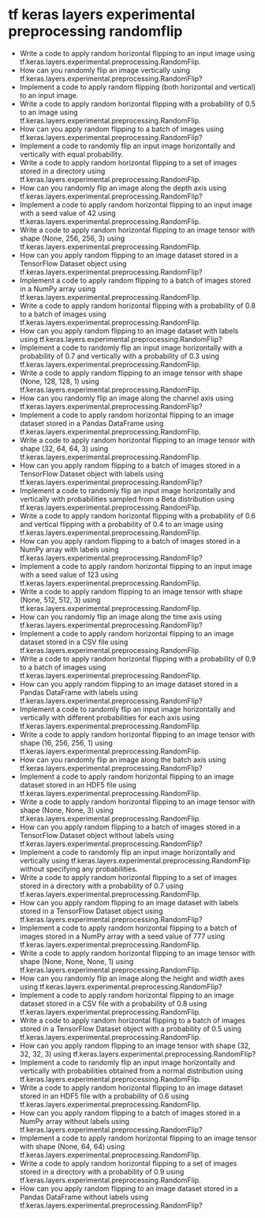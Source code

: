 # tf keras layers experimental preprocessing randomflip

- Write a code to apply random horizontal flipping to an input image using tf.keras.layers.experimental.preprocessing.RandomFlip.
- How can you randomly flip an image vertically using tf.keras.layers.experimental.preprocessing.RandomFlip?
- Implement a code to apply random flipping (both horizontal and vertical) to an input image.
- Write a code to apply random horizontal flipping with a probability of 0.5 to an image using tf.keras.layers.experimental.preprocessing.RandomFlip.
- How can you apply random flipping to a batch of images using tf.keras.layers.experimental.preprocessing.RandomFlip?
- Implement a code to randomly flip an input image horizontally and vertically with equal probability.
- Write a code to apply random horizontal flipping to a set of images stored in a directory using tf.keras.layers.experimental.preprocessing.RandomFlip.
- How can you randomly flip an image along the depth axis using tf.keras.layers.experimental.preprocessing.RandomFlip?
- Implement a code to apply random horizontal flipping to an input image with a seed value of 42 using tf.keras.layers.experimental.preprocessing.RandomFlip.
- Write a code to apply random horizontal flipping to an image tensor with shape (None, 256, 256, 3) using tf.keras.layers.experimental.preprocessing.RandomFlip.
- How can you apply random flipping to an image dataset stored in a TensorFlow Dataset object using tf.keras.layers.experimental.preprocessing.RandomFlip?
- Implement a code to apply random flipping to a batch of images stored in a NumPy array using tf.keras.layers.experimental.preprocessing.RandomFlip.
- Write a code to apply random horizontal flipping with a probability of 0.8 to a batch of images using tf.keras.layers.experimental.preprocessing.RandomFlip.
- How can you apply random flipping to an image dataset with labels using tf.keras.layers.experimental.preprocessing.RandomFlip?
- Implement a code to randomly flip an input image horizontally with a probability of 0.7 and vertically with a probability of 0.3 using tf.keras.layers.experimental.preprocessing.RandomFlip.
- Write a code to apply random flipping to an image tensor with shape (None, 128, 128, 1) using tf.keras.layers.experimental.preprocessing.RandomFlip.
- How can you randomly flip an image along the channel axis using tf.keras.layers.experimental.preprocessing.RandomFlip?
- Implement a code to apply random horizontal flipping to an image dataset stored in a Pandas DataFrame using tf.keras.layers.experimental.preprocessing.RandomFlip.
- Write a code to apply random horizontal flipping to an image tensor with shape (32, 64, 64, 3) using tf.keras.layers.experimental.preprocessing.RandomFlip.
- How can you apply random flipping to a batch of images stored in a TensorFlow Dataset object with labels using tf.keras.layers.experimental.preprocessing.RandomFlip?
- Implement a code to randomly flip an input image horizontally and vertically with probabilities sampled from a Beta distribution using tf.keras.layers.experimental.preprocessing.RandomFlip.
- Write a code to apply random horizontal flipping with a probability of 0.6 and vertical flipping with a probability of 0.4 to an image using tf.keras.layers.experimental.preprocessing.RandomFlip.
- How can you apply random flipping to a batch of images stored in a NumPy array with labels using tf.keras.layers.experimental.preprocessing.RandomFlip?
- Implement a code to apply random horizontal flipping to an input image with a seed value of 123 using tf.keras.layers.experimental.preprocessing.RandomFlip.
- Write a code to apply random flipping to an image tensor with shape (None, 512, 512, 3) using tf.keras.layers.experimental.preprocessing.RandomFlip.
- How can you randomly flip an image along the time axis using tf.keras.layers.experimental.preprocessing.RandomFlip?
- Implement a code to apply random horizontal flipping to an image dataset stored in a CSV file using tf.keras.layers.experimental.preprocessing.RandomFlip.
- Write a code to apply random horizontal flipping with a probability of 0.9 to a batch of images using tf.keras.layers.experimental.preprocessing.RandomFlip.
- How can you apply random flipping to an image dataset stored in a Pandas DataFrame with labels using tf.keras.layers.experimental.preprocessing.RandomFlip?
- Implement a code to randomly flip an input image horizontally and vertically with different probabilities for each axis using tf.keras.layers.experimental.preprocessing.RandomFlip.
- Write a code to apply random horizontal flipping to an image tensor with shape (16, 256, 256, 1) using tf.keras.layers.experimental.preprocessing.RandomFlip.
- How can you randomly flip an image along the batch axis using tf.keras.layers.experimental.preprocessing.RandomFlip?
- Implement a code to apply random horizontal flipping to an image dataset stored in an HDF5 file using tf.keras.layers.experimental.preprocessing.RandomFlip.
- Write a code to apply random horizontal flipping to an image tensor with shape (None, None, 3) using tf.keras.layers.experimental.preprocessing.RandomFlip.
- How can you apply random flipping to a batch of images stored in a TensorFlow Dataset object without labels using tf.keras.layers.experimental.preprocessing.RandomFlip?
- Implement a code to randomly flip an input image horizontally and vertically using tf.keras.layers.experimental.preprocessing.RandomFlip without specifying any probabilities.
- Write a code to apply random horizontal flipping to a set of images stored in a directory with a probability of 0.7 using tf.keras.layers.experimental.preprocessing.RandomFlip.
- How can you apply random flipping to an image dataset with labels stored in a TensorFlow Dataset object using tf.keras.layers.experimental.preprocessing.RandomFlip?
- Implement a code to apply random horizontal flipping to a batch of images stored in a NumPy array with a seed value of 777 using tf.keras.layers.experimental.preprocessing.RandomFlip.
- Write a code to apply random horizontal flipping to an image tensor with shape (None, None, None, 1) using tf.keras.layers.experimental.preprocessing.RandomFlip.
- How can you randomly flip an image along the height and width axes using tf.keras.layers.experimental.preprocessing.RandomFlip?
- Implement a code to apply random horizontal flipping to an image dataset stored in a CSV file with a probability of 0.8 using tf.keras.layers.experimental.preprocessing.RandomFlip.
- Write a code to apply random horizontal flipping to a batch of images stored in a TensorFlow Dataset object with a probability of 0.5 using tf.keras.layers.experimental.preprocessing.RandomFlip.
- How can you apply random flipping to an image tensor with shape (32, 32, 32, 3) using tf.keras.layers.experimental.preprocessing.RandomFlip?
- Implement a code to randomly flip an input image horizontally and vertically with probabilities obtained from a normal distribution using tf.keras.layers.experimental.preprocessing.RandomFlip.
- Write a code to apply random horizontal flipping to an image dataset stored in an HDF5 file with a probability of 0.6 using tf.keras.layers.experimental.preprocessing.RandomFlip.
- How can you apply random flipping to a batch of images stored in a NumPy array without labels using tf.keras.layers.experimental.preprocessing.RandomFlip?
- Implement a code to apply random horizontal flipping to an image tensor with shape (None, 64, 64) using tf.keras.layers.experimental.preprocessing.RandomFlip.
- Write a code to apply random horizontal flipping to a set of images stored in a directory with a probability of 0.9 using tf.keras.layers.experimental.preprocessing.RandomFlip.
- How can you apply random flipping to an image dataset stored in a Pandas DataFrame without labels using tf.keras.layers.experimental.preprocessing.RandomFlip?